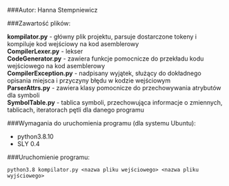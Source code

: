 ###Autor: 
Hanna Stempniewicz

###Zawartość plików:

**kompilator.py** - główny plik projektu, parsuje dostarczone tokeny i kompiluje kod wejściowy na kod asemblerowy <br /> 
**CompilerLexer.py** - lekser <br /> 
**CodeGenerator.py** - zawiera funkcje pomocnicze do przekładu kodu wejściowego na kod asemblerowy <br /> 
**CompilerException.py** - nadpisany wyjątek, służący do dokładnego opisania miejsca i przyczyny błędu w kodzie wejściowym <br /> 
**ParserAttrs.py** - zawiera klasy pomocnicze do przechowywania atrybutów dla symboli <br /> 
**SymbolTable.py** - tablica symboli, przechowująca informacje o zmiennych, tablicach, iteratorach pętli dla danego programu <br /> 

###Wymagania do uruchomienia programu (dla systemu Ubuntu):
- python3.8.10
- SLY 0.4

###Uruchomienie programu:
```
python3.8 kompilator.py <nazwa pliku wejściowego> <nazwa pliku wyjściowego>
```

